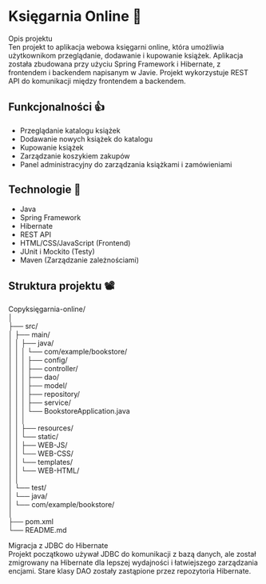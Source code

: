 # Księgarnia Online 📖
Opis projektu  
Ten projekt to aplikacja webowa księgarni online, która umożliwia użytkownikom przeglądanie, dodawanie i kupowanie książek. Aplikacja została zbudowana przy użyciu Spring Framework i Hibernate, z frontendem i backendem napisanym w Javie. Projekt wykorzystuje REST API do komunikacji między frontendem a backendem.

## Funkcjonalności 👍

- Przeglądanie katalogu książek  
- Dodawanie nowych książek do katalogu  
- Kupowanie książek  
- Zarządzanie koszykiem zakupów  
- Panel administracyjny do zarządzania książkami i zamówieniami  

## Technologie 🚀

- Java  
- Spring Framework  
- Hibernate  
- REST API  
- HTML/CSS/JavaScript (Frontend)  
- JUnit i Mockito (Testy)  
- Maven (Zarządzanie zależnościami)  

## Struktura projektu 📽️
Copyksięgarnia-online/  
│  
├── src/  
│   ├── main/  
│   │   ├── java/  
│   │   │   └── com/example/bookstore/  
│   │   │       ├── config/  
│   │   │       ├── controller/  
│   │   │       ├── dao/  
│   │   │       ├── model/  
│   │   │       ├── repository/  
│   │   │       ├── service/  
│   │   │       └── BookstoreApplication.java  
│   │   │  
│   │   ├── resources/  
│   │   └── static/  
│   │       ├── WEB-JS/  
│   │       └── WEB-CSS/  
│   │   └── templates/  
│   │       └── WEB-HTML/  
│   │  
│   └── test/  
│       └── java/  
│           └── com/example/bookstore/  
│  
├── pom.xml  
└── README.md  


Migracja z JDBC do Hibernate  
Projekt początkowo używał JDBC do komunikacji z bazą danych, ale został zmigrowany na Hibernate dla lepszej wydajności i łatwiejszego zarządzania encjami. Stare klasy DAO zostały zastąpione przez repozytoria Hibernate.  

